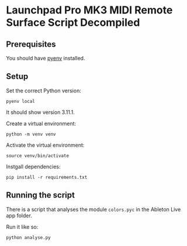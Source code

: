 # Launchpad Pro MK3 MIDI Remote Surface Script Decompiled

## Prerequisites

You should have [pyenv](https://github.com/pyenv/pyenv) installed.

## Setup

Set the correct Python version:

```
pyenv local
```

It should show version 3.11.1.

Create a virtual environment:

```
python -m venv venv
```

Activate the virtual environment:

```
source venv/bin/activate
```

Instgall dependencies:

```
pip install -r requirements.txt
```

## Running the script

There is a script that analyses the module `colors.pyc` in the Ableton Live app folder.

Run it like so:

```
python analyse.py
```



